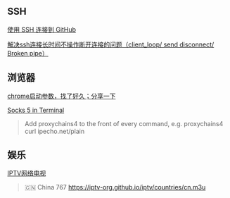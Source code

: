 ## SSH

[使用 SSH 连接到 GitHub](https://docs.github.com/cn/github/authenticating-to-github/connecting-to-github-with-ssh)

[解决ssh连接长时间不操作断开连接的问题（client_loop/ send disconnect/ Broken pipe）](https://www.pkslow.com/archives/ssh-keep-alive)

## 浏览器

[chrome启动参数，找了好久；分享一下](https://www.cnblogs.com/xiaoxiao-niao/p/7765627.html)

[Socks 5 in Terminal](https://gist.github.com/fearblackcat/850c6e027d5a03017c44daaa6a7ffc30)
>Add proxychains4 to the front of every command, e.g. proxychains4 curl ipecho.net/plain

## 娱乐

[IPTV网络电视](https://github.com/iptv-org/iptv)
>🇨🇳 China	767	https://iptv-org.github.io/iptv/countries/cn.m3u
